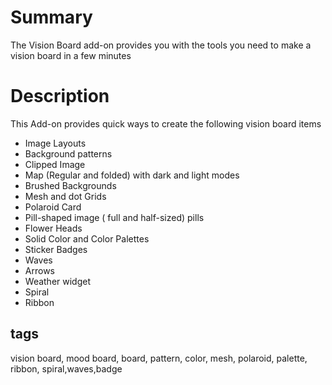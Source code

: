 # Summary

The Vision Board add-on provides you with the tools you need to make a vision board in a few minutes

# Description

This Add-on provides quick ways to create the following vision board items

-   Image Layouts
-   Background patterns
-   Clipped Image
-   Map (Regular and folded) with dark and light modes
-   Brushed Backgrounds
-   Mesh and dot Grids
-   Polaroid Card
-   Pill-shaped image ( full and half-sized) pills
-   Flower Heads
-   Solid Color and Color Palettes
-   Sticker Badges
-   Waves
-   Arrows
-   Weather widget
-   Spiral
-   Ribbon

## tags

vision board, mood board, board, pattern, color, mesh, polaroid, palette, ribbon, spiral,waves,badge
